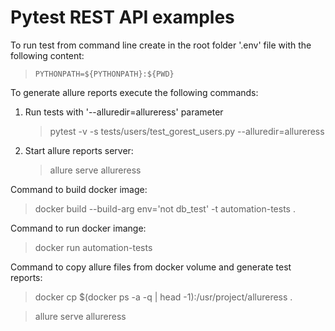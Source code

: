 # Pytest REST API examples


To run test from command line create in the root folder '.env' file with the following content:

> `PYTHONPATH=${PYTHONPATH}:${PWD}`


To generate allure reports execute the following commands:

1. Run tests with '--alluredir=allureress' parameter

    > pytest -v -s tests/users/test_gorest_users.py --alluredir=allureress

2. Start allure reports server:

    > allure serve allureress


Command to build docker image:

> docker build --build-arg env='not db_test' -t automation-tests .

Command to run docker imange:

> docker run automation-tests

Command to copy allure files from docker volume and generate test reports:

> docker cp $(docker ps -a -q | head -1):/usr/project/allureress .

> allure serve allureress 